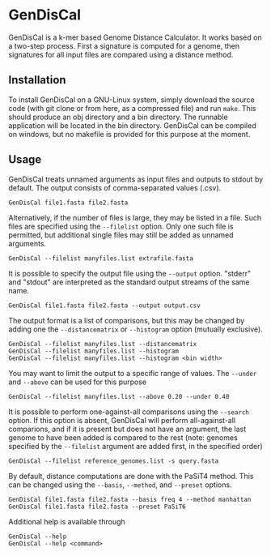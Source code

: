 # GenDisCal

GenDisCal is a k-mer based Genome Distance Calculator. It works based on a two-step process.
First a signature is computed for a genome, then signatures for all input files are compared
using a distance method.

## Installation

To install GenDisCal on a GNU-Linux system, simply download the source code (with git clone
or from here, as a compressed file) and run `make`. This should produce an obj directory and
a bin directory. The runnable application will be located in the bin directory. GenDisCal
can be compiled on windows, but no makefile is provided for this purpose at the moment.

## Usage

GenDisCal treats unnamed arguments as input files and outputs to stdout by default. The output
consists of comma-separated values (.csv).

    GenDisCal file1.fasta file2.fasta

Alternatively, if the number of files is large, they may be listed in a file. Such files are
specified using the `--filelist` option. Only one such file is permitted, but additional
single files may still be added as unnamed arguments.

    GenDisCal --filelist manyfiles.list extrafile.fasta

It is possible to specify the output file using the `--output` option. "stderr" and "stdout"
are interpreted as the standard output streams of the same name.

    GenDisCal file1.fasta file2.fasta --output output.csv

The output format is a list of comparisons, but this may be changed by adding one the
`--distancematrix` or `--histogram` option (mutually exclusive).

    GenDisCal --filelist manyfiles.list --distancematrix
    GenDisCal --filelist manyfiles.list --histogram
    GenDisCal --filelist manyfiles.list --histogram <bin width>

You may want to limit the output to a specific range of values. The `--under` and `--above`
can be used for this purpose

    GenDisCal --filelist manyfiles.list --above 0.20 --under 0.40

It is possible to perform one-against-all comparisons using the `--search` option. If this
option is absent, GenDisCal will perform all-against-all comparions, and if it is present but
does not have an argument, the last genome to have been added is compared to the rest (note:
genomes specified by the `--filelist` argument are added first, in the specified order)

    GenDisCal --filelist reference_genomes.list -s query.fasta

By default, distance computations are done with the PaSiT4 method. This can be changed using
the `--basis`, `--method`, and `--preset` options.

    GenDisCal file1.fasta file2.fasta --basis freq 4 --method manhattan
    GenDisCal file1.fasta file2.fasta --preset PaSiT6

Additional help is available through

    GenDisCal --help
    GenDisCal --help <command>